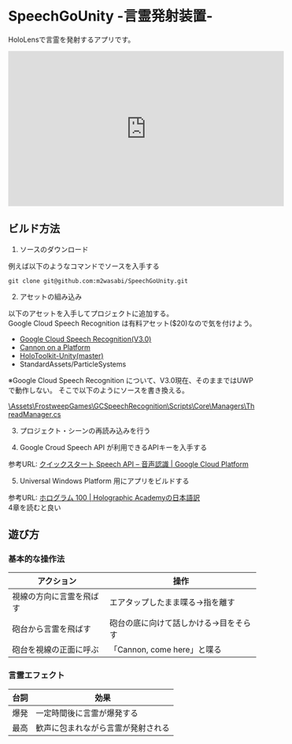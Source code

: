 # SpeechGoUnity -言霊発射装置-

HoloLensで言霊を発射するアプリです。

<iframe width="560" height="315" src="https://www.youtube.com/embed/CfBzbpxRcrA" frameborder="0" allowfullscreen></iframe>

## ビルド方法

1. ソースのダウンロード

例えば以下のようなコマンドでソースを入手する

```
git clone git@github.com:m2wasabi/SpeechGoUnity.git
```

2. アセットの組み込み

以下のアセットを入手してプロジェクトに追加する。  
Google Cloud Speech Recognition は有料アセット($20)なので気を付けよう。  

+ [Google Cloud Speech Recognition(V3.0)](https://www.assetstore.unity3d.com/jp/#!/content/72625)
+ [Cannon on a Platform](https://www.assetstore.unity3d.com/jp/#!/content/57534)
+ [HoloToolkit-Unity(master)](https://github.com/Microsoft/HoloToolkit-Unity)
+ StandardAssets/ParticleSystems

※Google Cloud Speech Recognition について、V3.0現在、そのままではUWPで動作しない。
そこで以下のようにソースを書き換える。

[\Assets\FrostweepGames\GCSpeechRecognition\Scripts\Core\Managers\ThreadManager.cs](https://gist.github.com/m2wasabi/aa1227bf26dc5dca3a2112228b05c8b0)

3. プロジェクト・シーンの再読み込みを行う

4. Google Croud Speech API が利用できるAPIキーを入手する

参考URL: [クイックスタート Speech API – 音声認識 | Google Cloud Platform](https://cloud.google.com/speech/docs/getting-started?hl=ja)

5. Universal Windows Platform 用にアプリをビルドする

参考URL: [ホログラム 100 | Holographic Academyの日本語訳](https://github.com/HoloMagicians/HolographicAcademyJP/blob/master/Academy/holograms_100.md)  
4章を読むと良い

## 遊び方

### 基本的な操作法

|アクション|操作|
|---|---|
|視線の方向に言霊を飛ばす|エアタップしたまま喋る→指を離す|
|砲台から言霊を飛ばす|砲台の底に向けて話しかける→目をそらす|
|砲台を視線の正面に呼ぶ|「Cannon, come here」と喋る|

### 言霊エフェクト

|台詞|効果|
|---|---|
|爆発|一定時間後に言霊が爆発する|
|最高|歓声に包まれながら言霊が発射される|
